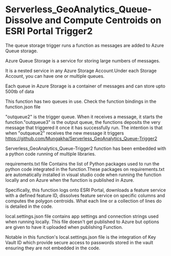 # Serverless_GeoAnalytics_Queue-Dissolve and Compute Centroids on ESRI Portal Trigger2

The queue storage trigger runs a function as messages are added to Azure Queue storage.

Azure Queue Storage is a service for storing large numbers of messages.

It is a nested service in any Azure Storage Account.Under each Storage Account, you can have one or multiple queues.

Each queue in Azure Storage is a container of messages and can store upto 500tb of data

This function has two queues in use. Check the function bindings in the function.json file

"outqueue2" is the trigger queue. When it receives a message, it starts the function."outqueue3" is the output queue, the functions deposits the very message that triggered it once it has successfully run. The intention is that when "outqueue2" receives the new message it triggers https://github.com/Mungakha/Serverless_GeoAnalytics_Queue-Trigger2

Serverless_GeoAnalytics_Queue-Trigger2 function has been embedded with a python code running of multiple libraries.

requirements.txt file Contains the list of Python packages used to run the python code integrated in the function.These packages on requirements.txt are automatically installed in visual studio code when running the function locally and on Azure when the function is published in Azure.

Specifically, this function logs onto ESRI Portal, downloads a feature service with a defined feature ID, dissolves feature service on specific columns and computes the polygon centroids. What each line or a collection of lines do is detailed in the code.

local.settings.json file contains app settings and connection strings used when running locally. This file doesn't get published to Azure but options are given to have it uploaded when publishing Function.

Notable in this function's local.settings.json file is the integration of Key Vault ID which provide secure access to passwords stored in the vault ensuring they are not embedded in the code.
